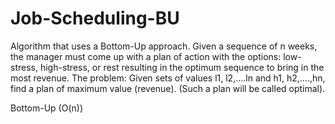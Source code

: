 # Job-Scheduling-BU
Algorithm that uses a Bottom-Up approach. Given a sequence of n weeks, the manager must come up with a plan of action with the options: low-stress, high-stress, or rest resulting in the optimum sequence to bring in the most revenue.  The problem: Given sets of values l1, l2,....ln and h1, h2,....,hn, find a plan of maximum value (revenue). (Such a plan will be called optimal).

Bottom-Up (O(n))
